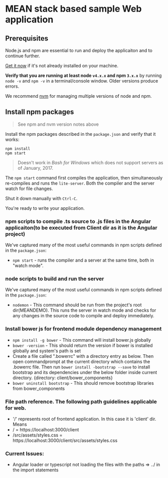 # MEAN stack based sample Web application

## Prerequisites
Node.js and npm are essential to run and deploy the applicaiton and to continue further.
    
<a href="https://docs.npmjs.com/getting-started/installing-node" target="_blank" title="Installing Node.js and updating npm">
Get it now</a> if it's not already installed on your machine.
 
**Verify that you are running at least node `v4.x.x` and npm `3.x.x`**
by running `node -v` and `npm -v` in a terminal/console window.
Older versions produce errors.

We recommend [nvm](https://github.com/creationix/nvm) for managing multiple versions of node and npm.


## Install npm packages

> See npm and nvm version notes above

Install the npm packages described in the `package.json` and verify that it works:

```shell
npm install
npm start
```

>Doesn't work in _Bash for Windows_ which does not support servers as of January, 2017.

The `npm start` command first compiles the application, 
then simultaneously re-compiles and runs the `lite-server`.
Both the compiler and the server watch for file changes.

Shut it down manually with `Ctrl-C`.

You're ready to write your application.

### npm scripts to compile .ts source to .js files in the Angular applicaiton(to be executed from Client dir as it is the Angular project)

We've captured many of the most useful commands in npm scripts defined in the `package.json`:

* `npm start` - runs the compiler and a server at the same time, both in "watch mode".


### node scripts to build and run the server
We've captured many of the most useful commands in npm scripts defined in the `package.json`:

* `nodemon` - This command should be run from the project's root dir(MEANDEMO). This runs the server in watch mode and checks for any changes in the source code to compile and deploy immediately. 

### Install bower js for frontend module dependency management
* `npm install -g bower` - This command will install bower.js globally
* `bower -version` - This should return the version if bower is installed globally and system's path is set
* Create a file called ".bowerrc" with a directory entry as below. Then open commandprompt at the current directory which contains the .bowerrc file. Then run `bower install -bootstrap --save` to install bootstrap and its dependencies under the below folder inside current directory.
   {directory: client/bower_components}
* `bower uninstall bootstrap` - This should remove bootstrap libraries from bower_components


### File path reference. The following path guidelines applicable for web.
* '/' represents root of frontend application. In this case it is 'client' dir. Means
*  / = https://localhost:3000/client 
*  /src/assets/styles.css = https://localhost:3000/client/src/assets/styles.css


### Current Issues:
* Angular loader or typescript not loading the files with the paths => ../ in the import statements
